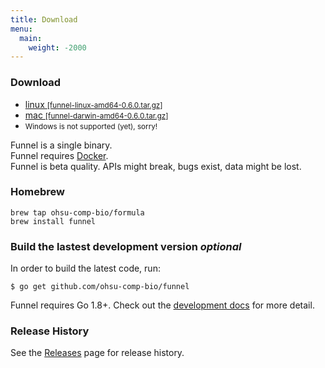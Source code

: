 ```yaml
---
title: Download
menu:
  main:
    weight: -2000
---
```


### Download

- [linux <small>[funnel-linux-amd64-0.6.0.tar.gz]</small>][linux-64-bin]
- [mac <small>[funnel-darwin-amd64-0.6.0.tar.gz]</small>][mac-64-bin]
- <small>Windows is not supported (yet), sorry!</small>

[linux-64-bin]: https://github.com/ohsu-comp-bio/funnel/releases/download/0.6.0/funnel-linux-amd64-0.6.0.tar.gz
[mac-64-bin]: https://github.com/ohsu-comp-bio/funnel/releases/download/0.6.0/funnel-darwin-amd64-0.6.0.tar.gz

Funnel is a single binary.  
Funnel requires [Docker][docker].  
Funnel is beta quality. APIs might break, bugs exist, data might be lost.  

### Homebrew

```
brew tap ohsu-comp-bio/formula
brew install funnel
```

<h3>Build the lastest development version <i class="optional">optional</i></h3>

In order to build the latest code, run:
```shell
$ go get github.com/ohsu-comp-bio/funnel
```

Funnel requires Go 1.8+. Check out the [development docs][dev] for more detail.

### Release History

See the [Releases](https://github.com/ohsu-comp-bio/funnel/releases)  page for release history.


[dev]: /docs/development/developers/
[docker]: https://docker.io
